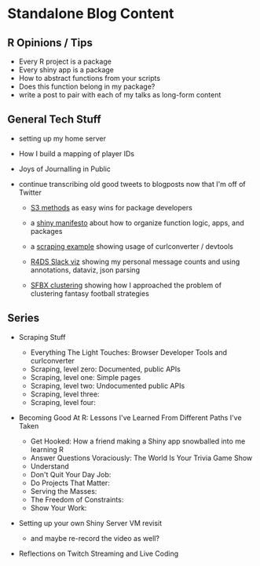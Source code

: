 # Standalone Blog Content

## R Opinions / Tips

- Every R project is a package
- Every shiny app is a package
- How to abstract functions from your scripts
- Does this function belong in my package?
- write a post to pair with each of my talks as long-form content

## General Tech Stuff

- setting up my home server

- How I build a mapping of player IDs

- Joys of Journalling in Public

- continue transcribing old good tweets to blogposts now that I'm off of Twitter

  - [S3 methods](https://twitter.com/_TanHo/status/1503725840995172353) as easy wins for package developers

  - a [shiny manifesto](https://twitter.com/_TanHo/status/1415709884021157891) about how to organize function logic, apps, and packages

  - a [scraping example](https://twitter.com/_TanHo/status/1539602474503397377) showing usage of curlconverter / devtools

  - [R4DS Slack viz](https://twitter.com/_TanHo/status/1426194122038251520?s=20) showing my personal message counts and using annotations, dataviz, json parsing

  - [SFBX clustering](https://twitter.com/_TanHo/status/1399372709075861506?s=20) showing how I approached the problem of clustering fantasy football strategies

## Series

- Scraping Stuff
  - Everything The Light Touches: Browser Developer Tools and curlconverter
  - Scraping, level zero: Documented, public APIs
  - Scraping, level one: Simple pages
  - Scraping, level two: Undocumented public APIs  
  - Scraping, level three: 
  - Scraping, level four:

- Becoming Good At R: Lessons I've Learned From Different Paths I've Taken
  - Get Hooked: How a friend making a Shiny app snowballed into me learning R
  - Answer Questions Voraciously: The World Is Your Trivia Game Show
  - Understand
  - Don't Quit Your Day Job: 
  - Do Projects That Matter: 
  - Serving the Masses: 
  - The Freedom of Constraints:  
  - Show Your Work: 
- Setting up your own Shiny Server VM revisit
  - and maybe re-record the video as well?
- Reflections on Twitch Streaming and Live Coding
